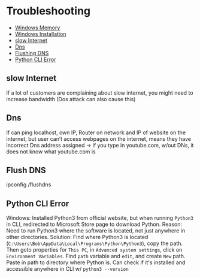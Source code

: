 # Troubleshooting

- [Windows Memory](##windows-memory)
- [Windows Installation](##windows-installation)
- [slow Internet](##slow-internet)
- [Dns](##dns)
- [Flushing DNS](##flushing-dns)
- [Python CLI Error](##python-cli-error)

## slow Internet
If a lot of customers are complaining about slow internet, you might need to increase bandwidth (Dos attack can also cause this)

## Dns
If can ping localhost, own IP, Router on network and IP of website on the internet, but user can’t access webpages on the internet, means they have incorrect Dns address assigned -> if you type in youtube.com, w/out DNs, it does not know what youtube.com is

## Flush DNS
ipconfig /flushdns

## Python CLI Error
Windows: Installed Python3 from official website, but when running `Python3` in CLI, redirected to Microsoft Store page to download Python. 
Reason: Need to run Python3 where the software is located, not just anywhere in other directories. 
Solution: Find where Python3 is located (`C:\Users\Bob\AppData\Local\Programs\Python\Python3`), copy the path. Then goto properties for `This PC`, in `Advanced system settings`, click on `Environment Variables`. Find `path` variable and `edit`, and create `New` path. Paste in path to directory where Python is. Can check if it's installed and accessible anywhere in CLI w/ `python3 --version`
